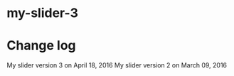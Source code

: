 # my-slider-3

# Change log

My slider version 3 on April 18, 2016
My slider version 2 on March 09, 2016
